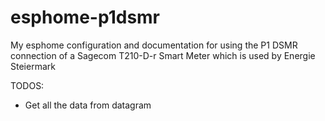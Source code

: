 # esphome-p1dsmr
My esphome configuration and documentation for using the P1 DSMR connection of a Sagecom T210-D-r Smart Meter which is used by Energie Steiermark

TODOS:
- Get all the data from datagram
